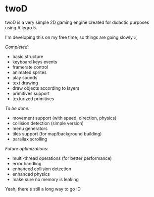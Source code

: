 twoD
====

twoD is a very simple 2D gaming engine created for didactic purposes using
Allegro 5.

I'm developing this on my free time, so things are going slowly :(

*Completed:*
- basic structure
- keyboard keys events
- framerate control
- animated sprites
- play sounds
- text drawing
- draw objects according to layers
- primitives support
- texturized primitives

*To be done:*
- movement support (with speed, direction, physics)
- collision detection (simple version)
- menu generators
- tiles support (for map/background building)
- parallax scrolling

*Future optimizations:*
- multi-thread operations (for better performance)
- error handling
- enhanced collision detection
- enhanced physics
- make sure no memory is leaking

Yeah, there's still a long way to go :D


